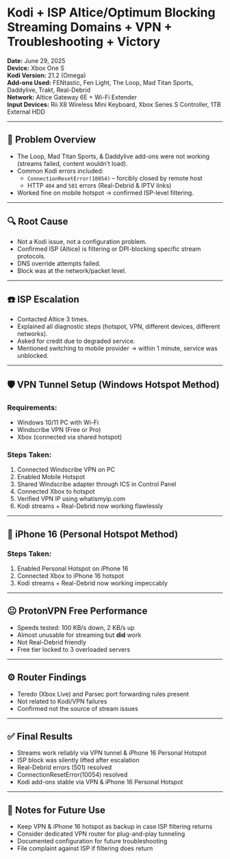 # Kodi + ISP Altice/Optimum Blocking Streaming Domains + VPN + Troubleshooting + Victory
**Date:** June 29, 2025  
**Device:** Xbox One S  
**Kodi Version:** 21.2 (Omega)  
**Add-ons Used:** FENtastic, Fen Light, The Loop, Mad Titan Sports, Daddylive, Trakt, Real-Debrid  
**Network:** Altice Gateway 6E + Wi-Fi Extender  
**Input Devices:** Rii X8 Wireless Mini Keyboard, Xbox Series S Controller, 1TB External HDD  

---

## 🔧 Problem Overview
- The Loop, Mad Titan Sports, & Daddylive add-ons were not working (streams failed, content wouldn’t load).
- Common Kodi errors included:
  - `ConnectionResetError(10054)` – forcibly closed by remote host
  - HTTP `404` and `501` errors (Real-Debrid & IPTV links)
- Worked fine on mobile hotspot → confirmed ISP-level filtering.

---

## 🔍 Root Cause
- Not a Kodi issue, not a configuration problem.
- Confirmed ISP (Altice) is filtering or DPI-blocking specific stream protocols.
- DNS override attempts failed.
- Block was at the network/packet level.

---

## ☎️ ISP Escalation
- Contacted Altice 3 times.
- Explained all diagnostic steps (hotspot, VPN, different devices, different networks).
- Asked for credit due to degraded service.
- Mentioned switching to mobile provider → within 1 minute, service was unblocked.

---

## 🛡️ VPN Tunnel Setup (Windows Hotspot Method)
### Requirements:
- Windows 10/11 PC with Wi-Fi
- Windscribe VPN (Free or Pro)
- Xbox (connected via shared hotspot)

### Steps Taken:
1. Connected Windscribe VPN on PC
2. Enabled Mobile Hotspot
3. Shared Windscribe adapter through ICS in Control Panel
4. Connected Xbox to hotspot
5. Verified VPN IP using whatismyip.com
6. Kodi streams + Real-Debrid now working flawlessly

---

## 📲 iPhone 16 (Personal Hotspot Method)
### Steps Taken:
1. Enabled Personal Hotspot on iPhone 16
2. Connected Xbox to iPhone 16 hotspot
3. Kodi streams + Real-Debrid now working impeccably 

---

## 😐 ProtonVPN Free Performance
- Speeds tested: 100 KB/s down, 2 KB/s up
- Almost unusable for streaming but <b>did</b> work
- Not Real-Debrid friendly
- Free tier locked to 3 overloaded servers

---

## ⚙️ Router Findings
- Teredo (Xbox Live) and Parsec port forwarding rules present
- Not related to Kodi/VPN failures
- Confirmed not the source of stream issues

---

## ✅ Final Results
- Streams work reliably via VPN tunnel & iPhone 16 Personal Hotspot 
- ISP block was silently lifted after escalation
- Real-Debrid errors (501) resolved
- ConnectionResetError(10054) resolved
- Kodi add-ons stable via VPN & iPhone 16 Personal Hotspot

---

## 💾 Notes for Future Use
- Keep VPN & iPhone 16 hotspot as backup in case ISP filtering returns
- Consider dedicated VPN router for plug-and-play tunneling
- Documented configuration for future troubleshooting
- File complaint against ISP if filtering does return

